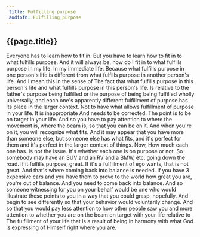 ```yaml
---
 title: Fulfilling purpose
 audiofn: Fulfilling_purpose
---
```


## {{page.title}}

Everyone has to learn how to fit in. But you have to learn how to fit in
to what fulfills purpose. And it will always be, how do I fit in to what
fulfills purpose in my life. In my immediate life. Because what fulfills
purpose in one person's life is different from what fulfills purpose in
another person's life. And I mean this in the sense of The fact that
what fulfills purpose in this person's life and what fulfills purpose in
this person's life. Is relative to the father's purpose being fulfilled
or the purpose of being being fulfilled wholly universally, and each
one's apparently different fulfillment of purpose has its place in the
larger context. Not to have what allows fulfillment of purpose in your
life. It is inappropriate And needs to be corrected. The point is to be
on target in your life. And so you have to pay attention to where the
movement is, where the beam is, so that you can be on it. And when
you're on it, you will recognize what fits. And it may appear that you
have more than someone else, but someone else has what fits, and it's
perfect for them and it's perfect in the larger context of things. Now,
How much each one has. is not the issue. It's whether each one is on
purpose or not. So somebody may have an SUV and an RV and a BMW, etc.
going down the road. If it fulfills purpose, great. If it's a
fulfillment of ego wants, that is not great. And that's where coming
back into balance is needed. If you have 3 expensive cars and you have
them to prove to the world how great you are, you're out of balance. And
you need to come back into balance. And so someone witnessing for you on
your behalf would be one who would illustrate these points to you in a
way that you could grasp, hopefully. And begin to see differently so
that your behavior would voluntarily change. And so that you would pay
less attention to how other people saw you and more attention to whether
you are on the beam on target with your life relative to The fulfillment
of your life that is a result of being in harmony with what God is
expressing of Himself right where you are.

